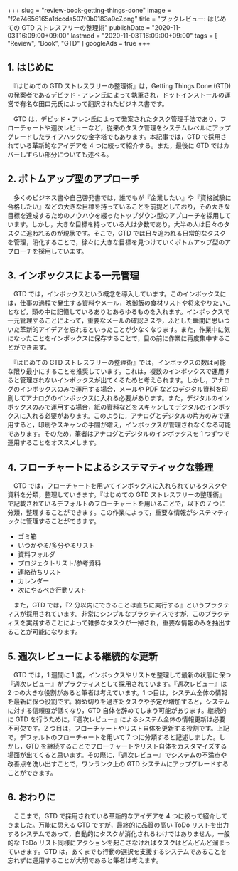 +++
slug = "review-book-getting-things-done"
image = "f2e74656165a1dccda507f0b0183a9c7.png"
title = "ブックレビュー: はじめての GTD ストレスフリーの整理術"
publishDate = "2020-11-03T16:09:00+09:00"
lastmod = "2020-11-03T16:09:00+09:00"
tags = [ "Review", "Book", "GTD" ]
googleAds = true
+++

## 1. はじめに

　『はじめての GTD ストレスフリーの整理術』は，Getting Things Done (GTD) の発案者であるデビッド・アレン氏によって執筆され，ドットインストールの運営で有名な田口元氏によって翻訳されたビジネス書です。

　GTD は，デビッド・アレン氏によって発案されたタスク管理手法であり，フローチャートや週次レビューなど，従来のタスク管理をシステムレベルにアップグレードしたライフハックの金字塔でもあります。本記事では，GTD で採用されている革新的なアイデアを 4 つに絞って紹介する。また，最後に GTD ではカバーしずらい部分についても述べる。

## 2. ボトムアップ型のアプローチ

　多くのビジネス書や自己啓発書では，誰でもが『企業したい』や『資格試験に合格したい』などの大きな目標を持っていることを前提としており，その大きな目標を達成するためのノウハウを綴ったトップダウン型のアプローチを採用しています。しかし，大きな目標を持っている人は少数であり，大半の人は日々のタスクに追われるのが現状です。そこで，GTD では日々追われる日常的なタスクを管理，消化することで，徐々に大きな目標を見つけていくボトムアップ型のアプローチを採用しています。

## 3. インボックスによる一元管理

　GTD では，インボックスという概念を導入しています。このインボックスには，仕事の過程で発生する資料やメール，晩御飯の食材リストや将来やりたいことなど，頭の中に記憶しているありとあらゆるものを入れます。インボックスで一元管理することによって，重要なメールの確認ミスや，ふとした瞬間に思いついた革新的アイデアを忘れるといったことが少なくなります。また，作業中に気になったことをインボックスに保存することで，目の前に作業に再度集中することができます。

　『はじめての GTD ストレスフリーの整理術』では，インボックスの数は可能な限り最小にすることを推奨しています。これは，複数のインボックスで運用すると管理されないインボックスが出てくるためと考えられます。しかし，アナログのインボックスのみで運用する場合，メールや PDF などのデジタル資料を印刷してアナログのインボックスに入れる必要があります。また，デジタルのインボックスのみで運用する場合，紙の資料などをスキャンしてデジタルのインボックスに入れる必要があります。このように，アナログとデジタルの片方のみで運用すると，印刷やスキャンの手間が増え，インボックスが管理されなくなる可能であります。そのため，筆者はアナログとデジタルのインボックスを 1 つずつで運用することをオススメします。

## 4. フローチャートによるシステマティックな整理

　GTD では，フローチャートを用いてインボックスに入れられているタスクや資料を分類，整理していきます。『はじめての GTD ストレスフリーの整理術』で記載されているデフォルトのフローチャートを用いることで，以下の 7 つに分類，整理することができます。この作業によって，重要な情報がシステマティックに管理することができます。

* ゴミ箱
* いつかやる/多分やるリスト
* 資料フォルダ
* プロジェクトリスト/参考資料
* 連絡待ちリスト
* カレンダー
* 次にやるべき行動リスト

　また，GTD では，『2 分以内にできることは直ちに実行する』というプラクティスが採用されています。非常にシンプルなプラクティスですが，このプラクティスを実践することによって雑多なタスクが一掃され，重要な情報のみを抽出することが可能になります。

## 5. 週次レビューによる継続的な更新

　GTD では，1 週間に 1 度，インボックスやリストを整理して最新の状態に保つ『週次レビュー』がプラクティスとして採用されています。『週次レビュー』は 2 つの大きな役割があると筆者は考えています。1 つ目は，システム全体の情報を最新に保つ役割です。締め切りを過ぎたタスクや予定が増加すると，システムに対する信頼度が低くなり，GTD 自体を辞めてしまう可能があります。継続的に GTD を行うために，『週次レビュー』によるシステム全体の情報更新は必要不可欠です。2 つ目は，フローチャートやリスト自体を更新する役割です。上記で，デフォルトのフローチャートを用いて 7 つに分類すると記述しました。しかし，GTD を継続することでフローチャートやリスト自体をカスタマイズする場面が出てくると思います。その際に，『週次レビュー』でシステムの不満点や改善点を洗い出すことで，ワンランク上の GTD システムにアップグレードすることができます。

## 6. おわりに

　ここまで，GTD で採用されている革新的なアイデアを 4 つに絞って紹介してきました。万能に思える GTD ですが，最終的に品質の高い ToDo リストを出力するシステムであって，自動的にタスクが消化されるわけではありません。一般的な ToDo リスト同様にアクションを起こさなければタスクはどんどんど溜まっていきます。GTD は，あくまでも行動の選択を支援するシステムであることを忘れずに運用することが大切であると筆者は考えます。